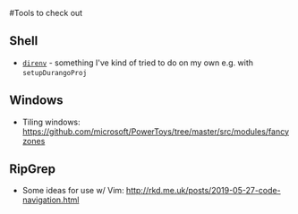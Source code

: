 #Tools to check out

## Shell

 * [`direnv`](https://direnv.net/) - something I've kind of tried to do on my
   own e.g. with `setupDurangoProj`

## Windows

 * Tiling windows: https://github.com/microsoft/PowerToys/tree/master/src/modules/fancyzones

## RipGrep

 * Some ideas for use w/ Vim: http://rkd.me.uk/posts/2019-05-27-code-navigation.html
